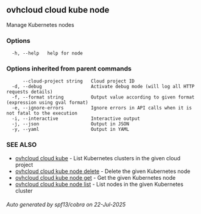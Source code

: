 ## ovhcloud cloud kube node

Manage Kubernetes nodes

### Options

```
  -h, --help   help for node
```

### Options inherited from parent commands

```
      --cloud-project string   Cloud project ID
  -d, --debug                  Activate debug mode (will log all HTTP requests details)
  -f, --format string          Output value according to given format (expression using gval format)
  -e, --ignore-errors          Ignore errors in API calls when it is not fatal to the execution
  -i, --interactive            Interactive output
  -j, --json                   Output in JSON
  -y, --yaml                   Output in YAML
```

### SEE ALSO

* [ovhcloud cloud kube](ovhcloud_cloud_kube.md)	 - List Kubernetes clusters in the given cloud project
* [ovhcloud cloud kube node delete](ovhcloud_cloud_kube_node_delete.md)	 - Delete the given Kubernetes node
* [ovhcloud cloud kube node get](ovhcloud_cloud_kube_node_get.md)	 - Get the given Kubernetes node
* [ovhcloud cloud kube node list](ovhcloud_cloud_kube_node_list.md)	 - List nodes in the given Kubernetes cluster

###### Auto generated by spf13/cobra on 22-Jul-2025
